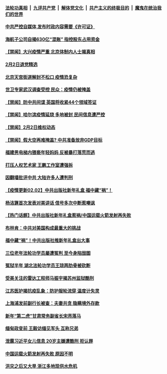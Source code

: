 

####  [法轮功真相](../../../../basic/blob/master/README.md?t=02030631) &nbsp;|&nbsp; [九评共产党](../../../../9ping.md/blob/master/README.md?t=02030631) &nbsp;|&nbsp; [解体党文化](../../../../jtdwh.md/blob/master/README.md?t=02030631)  &nbsp;|&nbsp; [共产主义的终极目的](../../../../gczydzjmd.md/blob/master/README.md?t=02030631) &nbsp;|&nbsp; [魔鬼在统治我们的世界](../../../../mgztzwmdsj.md/blob/master/README.md?t=02030631) 

#### [中共严控自媒体 发布时政内容需要《许可证》](../pages/prog204/a103045591.md?t=02030631) 


#### [海航子公司自揭630亿“混账” 指控股东占用资金](../pages/prog204/a103045471.md?t=02030631) 

#### [【禁闻】大兴疫情严重 北京体制内人士揭真相](../pages/prog204/a103045509.md?t=02030631) 

#### [2月2日退党精选](../pages/prog204/a103045502.md?t=02030631) 

#### [北京天宫街道解封不松口 疫情恐复杂](../pages/prog204/a103045491.md?t=02030631) 

#### [世卫专家武汉调查受控 民众：疫情仍被掩盖](../pages/prog204/a103045495.md?t=02030631) 

#### [【禁闻】防中共间谍 英国将收紧44个领域签证](../pages/prog204/a103045469.md?t=02030631) 

#### [【禁闻】哈尔滨疫情延烧 多地被封 民间信息遭严控](../pages/prog204/a103045454.md?t=02030631) 

#### [【禁闻】2月2日维权动态](../pages/prog204/a103045444.md?t=02030631) 

#### [【禁闻】假大空再难掩盖? 中共准备放弃GDP目标](../pages/prog204/a103045430.md?t=02030631) 

#### [福建男电梯内猥亵年轻妈妈 反被暴打落荒而逃](../pages/prog204/a103045186.md?t=02030631) 

#### [打压人权艺术家 王鹏工作室遭强拆](../pages/prog204/a103045328.md?t=02030631) 

#### [因翻墙批评中共 大陆许多人遭判刑](../pages/prog204/a103045299.md?t=02030631) 

#### [【疫情更新02.02】中共出版社新年礼盒 福中藏“祸”！](../pages/prog204/a103044952.md?t=02030631) 

#### [杨洁篪首次发表对美讲话 信号多次中断惹嘲讽](../pages/prog204/a103045286.md?t=02030631) 

#### [【热门话题】中共出版社新年礼盒惹祸/中国运载火箭发射再失败](../pages/prog204/a103045235.md?t=02030631) 

#### [布林肯：中共对美国构成最重大的挑战](../pages/prog204/a103045243.md?t=02030631) 

#### [福中藏“祸”！中共出版社推新年礼盒出大事](../pages/prog204/a103045210.md?t=02030631) 

#### [三位老年法轮功学员屡遭冤判 至今身陷囹圄](../pages/prog204/a103045223.md?t=02030631) 

#### [冤狱半年 湖北法轮功学员王琼两肋骨被砍断](../pages/prog204/a103045215.md?t=02030631) 

#### [受美关注的雷达工程师马振宇揭苏州监狱酷刑](../pages/prog204/a103045208.md?t=02030631) 

#### [江苏医护揭抗疫乱象：防护服轮流穿 温度计失灵](../pages/prog204/a103045175.md?t=02030631) 

#### [上海浦发前副行长被查：夫妻共贪 隐瞒境外存款](../pages/prog204/a103045139.md?t=02030631) 

#### [新年“第二虎”甘肃常务副省长宋亮落马](../pages/prog204/a103045111.md?t=02030631) 

#### [缅甸政变前 王毅访缅见军头 互称兄弟](../pages/prog204/a103045066.md?t=02030631) 

#### [泄露习近平女儿信息 20岁主嫌遭酷刑 拒认罪](../pages/prog204/a103045034.md?t=02030631) 

#### [中国运载火箭发射再失败 原因不明](../pages/prog204/a103045002.md?t=02030631) 


#### [洪灾之后又大旱 浙江多地现供水危机](../pages/prog204/a103044888.md?t=02030631) 

